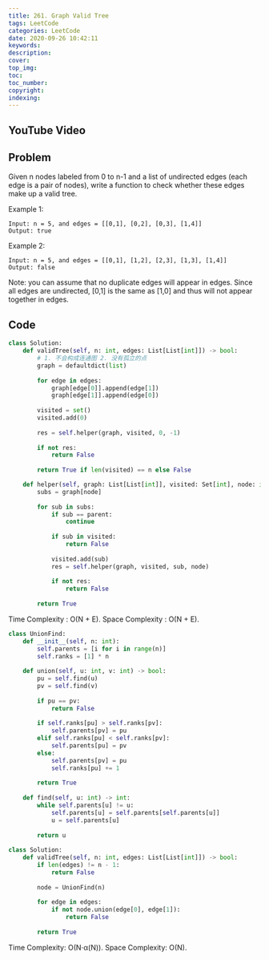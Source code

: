 ```yaml
---
title: 261. Graph Valid Tree
tags: LeetCode
categories: LeetCode
date: 2020-09-26 10:42:11
keywords:
description:
cover:
top_img:
toc:
toc_number:
copyright:
indexing:
---
```

## YouTube Video


## Problem
Given n nodes labeled from 0 to n-1 and a list of undirected edges (each edge is a pair of nodes), write a function to check whether these edges make up a valid tree.

Example 1:
```
Input: n = 5, and edges = [[0,1], [0,2], [0,3], [1,4]]
Output: true
```
Example 2:
```
Input: n = 5, and edges = [[0,1], [1,2], [2,3], [1,3], [1,4]]
Output: false
```
Note: you can assume that no duplicate edges will appear in edges. Since all edges are undirected, [0,1] is the same as [1,0] and thus will not appear together in edges.

## Code
```python
class Solution:
    def validTree(self, n: int, edges: List[List[int]]) -> bool:
        # 1. 不会构成连通图 2. 没有孤立的点
        graph = defaultdict(list)
        
        for edge in edges:
            graph[edge[0]].append(edge[1])
            graph[edge[1]].append(edge[0])
        
        visited = set()
        visited.add(0)
        
        res = self.helper(graph, visited, 0, -1)
        
        if not res:
            return False
        
        return True if len(visited) == n else False

    def helper(self, graph: List[List[int]], visited: Set[int], node: int, parent: int):
        subs = graph[node]
        
        for sub in subs:
            if sub == parent:
                continue
            
            if sub in visited:
                return False
            
            visited.add(sub)
            res = self.helper(graph, visited, sub, node)
            
            if not res:
                return False
        
        return True
```

Time Complexity : O(N + E).
Space Complexity : O(N + E).


```python
class UnionFind:
    def __init__(self, n: int):
        self.parents = [i for i in range(n)]
        self.ranks = [1] * n
    
    def union(self, u: int, v: int) -> bool:
        pu = self.find(u)
        pv = self.find(v)
        
        if pu == pv:
            return False
        
        if self.ranks[pu] > self.ranks[pv]:
            self.parents[pv] = pu
        elif self.ranks[pu] < self.ranks[pv]:
            self.parents[pu] = pv
        else:
            self.parents[pv] = pu
            self.ranks[pu] += 1
        
        return True
    
    def find(self, u: int) -> int:
        while self.parents[u] != u:
            self.parents[u] = self.parents[self.parents[u]]
            u = self.parents[u]
        
        return u
        
class Solution:
    def validTree(self, n: int, edges: List[List[int]]) -> bool:
        if len(edges) != n - 1:
            return False
        
        node = UnionFind(n)
        
        for edge in edges:
            if not node.union(edge[0], edge[1]):
                return False
        
        return True
```

Time Complexity: O(N⋅α(N)).
Space Complexity: O(N).
